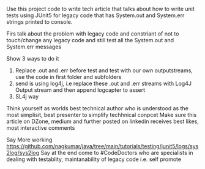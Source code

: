Use this project code to write tech article that talks about how to write unit tests using JUnit5 for legacy code that has System.out and System.err strings printed to console.

Firs talk about the problem with legacy code and constriant of not to touch/change any legacy code and still test all the System.out and System.err messages

Show 3 ways to do it

1. Replace .out and .err before test and test with our own outputstreams, use the code in first folder and subfolders
2. send is using log4j, i.e replace these .out and .err streams with Log4J Output stream and then append logcapter to assert
3. SL4j way

Think yourself as worlds best technical author who is understood as the most simplisit, best presenter to simplify techhnical conpcet
Make sure this article on DZone, medium and further posted on linkedin receives best likes, most interactive comments

Say More working https://github.com/nagkumar/java/tree/main/tutorials/testing/junit5/logs/sys2log/sys2log
Say at the end come to #CodeDoctors who are specialists in dealing with testablity, maintanability of legacy code i.e. self promote